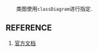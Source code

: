 &emsp;&emsp;类图使用`classDiagram`进行指定.

## REFERENCE
1. [官方文档](https://mermaid-js.github.io/mermaid/#/classDiagram)